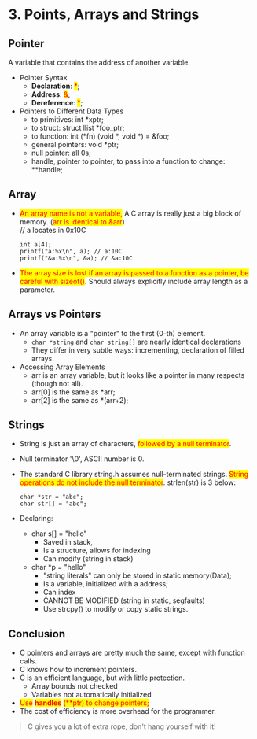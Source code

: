 # 3. Points, Arrays and Strings

## Pointer

A variable that contains the address of another variable.

* Pointer Syntax
  * **Declaration**: <mark style="color:red;">\*</mark>;
  * **Address**: <mark style="color:red;">&</mark>;
  * **Dereference**: <mark style="color:red;">\*</mark>;
* Pointers to Different Data Types
  * to primitives: int \*xptr;
  * to struct: struct llist \*foo\_ptr;
  * to function: int (\*fn) (void \*, void \*) = \&foo;
  * general pointers: void \*ptr;
  * null pointer: all 0s;
  * handle, pointer to pointer, to pass into a function to change: \*\*handle;

## Array

*   <mark style="color:red;">An array name is not a variable,</mark> A C array is really just a big block of memory. (<mark style="color:red;">arr is identical to \&arr</mark>)\
    // a locates in 0x10C

    ```
    int a[4];
    printf("a:%x\n", a); // a:10C
    printf("&a:%x\n", &a); // &a:10C
    ```
* <mark style="color:red;">The array size is lost if an array is passed to a function as a pointer, be careful with sizeof()</mark>. Should always explicitly include array length as a parameter.

## Arrays vs Pointers

* An array variable is a "pointer" to the first (0-th) element.
  * `char *string` and `char string[]` are nearly identical declarations
  * They differ in very subtle ways: incrementing, declaration of filled arrays.
* Accessing Array Elements
  * arr is an array variable, but it looks like a pointer in many respects (though not all).
  * arr\[0] is the same as \*arr;
  * arr\[2] is the same as \*(arr+2);

## Strings

* String is just an array of characters, <mark style="color:red;">followed by a null terminator</mark>.&#x20;
* Null terminator '\0', ASCII number is 0.
*   The standard C library string.h assumes null-terminated strings. <mark style="color:red;">String operations do not include the null terminator</mark>. strlen(str) is 3 below:&#x20;

    ```
    char *str = "abc";
    char str[] = "abc";
    ```
* Declaring:
  * char s\[] = "hello"
    * Saved in stack,&#x20;
    * Is a structure, allows for indexing
    * Can modify (string in stack)
  * char \*p = "hello"
    * "string literals" can only be stored in static memory(Data);
    * Is a variable, initialized with a address;
    * Can index
    * CANNOT BE MODIFIED (string in static, segfaults)
    * Use strcpy() to modify or copy static strings.

## Conclusion

* C pointers and arrays are pretty much the same, except with function calls.
* C knows how to increment pointers.
* C is an efficient language, but with little protection.
  * Array bounds not checked
  * Variables not automatically initialized
* <mark style="color:red;">Use</mark> <mark style="color:red;"></mark><mark style="color:red;">**handles**</mark> <mark style="color:red;"></mark><mark style="color:red;">(\*\*ptr) to change pointers;</mark>
* The cost of efficiency is more overhead for the programmer.

> C gives you a lot of extra rope, don't hang yourself with it!
